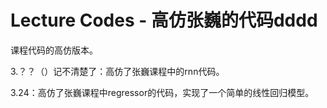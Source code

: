 # Lecture Codes - 高仿张巍的代码dddd

课程代码的高仿版本。

3.？？（）记不清楚了：高仿了张巍课程中的rnn代码。

3.24：高仿了张巍课程中regressor的代码，实现了一个简单的线性回归模型。
